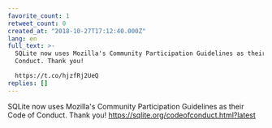 ```yaml
---
favorite_count: 1
retweet_count: 0
created_at: "2018-10-27T17:12:40.000Z"
lang: en
full_text: >-
  SQLite now uses Mozilla's Community Participation Guidelines as their Code of
  Conduct. Thank you!

  https://t.co/hjzfRj2UeQ
replies: []
---
```


SQLite now uses Mozilla's Community Participation Guidelines as their Code of
Conduct. Thank you! <https://sqlite.org/codeofconduct.html?latest>
